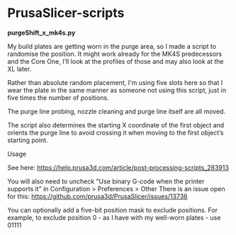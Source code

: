 # PrusaSlicer-scripts

**purgeShift_x_mk4s.py**

My build plates are getting worn in the purge area, so I made a script to randomise the position.  It might work already for the MK4S predecessors and the Core One, I’ll look at the profiles of those and may also look at the XL later.

Rather than absolute random placement, I'm using five slots here so that I wear the plate in the same manner as someone not using this script, just in five times the number of positions.

The purge line probing, nozzle cleaning and purge line itself are all moved.

The script also determines the starting X coordinate of the first object and orients the purge line to avoid crossing it when moving to the first object’s starting point.


Usage

See here: https://help.prusa3d.com/article/post-processing-scripts_283913

You will also need to uncheck "Use binary G-code when the printer supports it" in Configuration > Preferences > Other
There is an issue open for this: https://github.com/prusa3d/PrusaSlicer/issues/13736

You can optionally add a five-bit position mask to exclude positions.  For example, to exclude position 0 - as I have with my well-worn plates - use 01111
